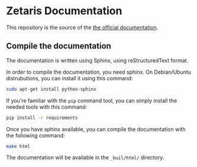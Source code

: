 Zetaris Documentation
=====================

This repository is the source of the [the official
documentation](http://zetaris.readthedocs.io/).


Compile the documentation
-------------------------

The documentation is written using Sphinx, using reStructuredText format.

In order to compile the documentation, you need sphinx.  On Debian/Ubuntu
distrubutions, you can install it using this command:

```bash
sudo apt-get install python-sphinx
```

If you're familiar with the `pip` command tool, you can simply install the
needed tools with this command:

```bash
pip install -r requirements
```

Once you have sphinx available, you can compile the documentation with the
following command:

```bash
make html
```

The documentation will be available in the `_buil/html/` directory.
